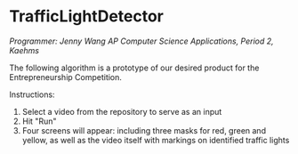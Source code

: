 # TrafficLightDetector
*Programmer: Jenny Wang*
*AP Computer Science Applications, Period 2, Kaehms*

The following algorithm is a prototype of our desired product for the Entrepreneurship Competition. 

Instructions: 
1. Select a video from the repository to serve as an input
2. Hit "Run" 
3. Four screens will appear: including three masks for red, green and yellow, as well as the video itself with markings on identified traffic lights 
